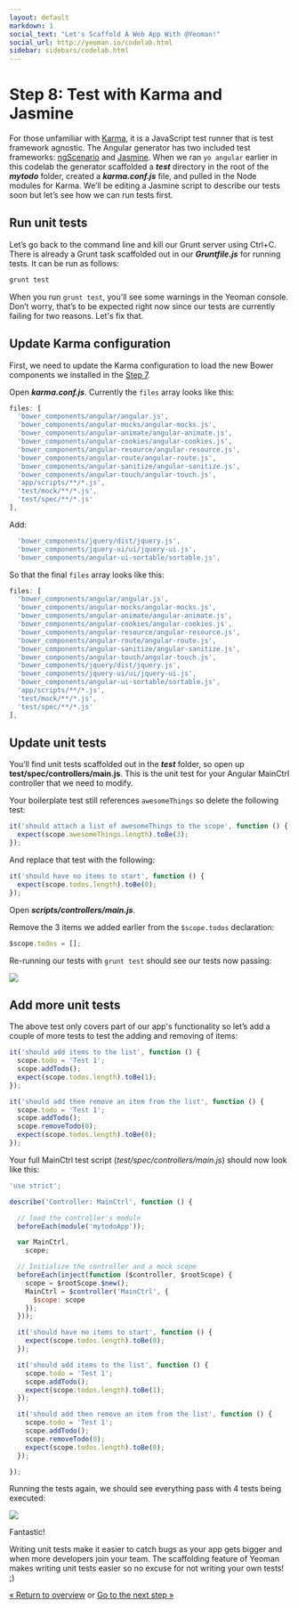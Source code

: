 ```yaml
---
layout: default
markdown: 1
social_text: "Let's Scaffold A Web App With @Yeoman!"
social_url: http://yeoman.io/codelab.html
sidebar: sidebars/codelab.html
---
```


# Step 8: Test with Karma and Jasmine

For those unfamiliar with [Karma](http://karma-runner.github.io), it is a JavaScript test runner that is test framework agnostic. The Angular generator has two included test frameworks: [ngScenario](https://code.angularjs.org/1.2.16/docs/guide/e2e-testing) and [Jasmine](http://jasmine.github.io/). When we ran `yo angular` earlier in this codelab the generator scaffolded a ***test*** directory in the root of the ***mytodo*** folder, created a ***karma.conf.js*** file, and pulled in the Node modules for Karma.  We’ll be editing a Jasmine script to describe our tests soon but let’s see how we can run tests first.

## Run unit tests

Let’s go back to the command line and kill our Grunt server using <span class="keyboard">Ctrl</span>+<span class="keyboard">C</span>. There is already a Grunt task scaffolded out in our ***Gruntfile.js*** for running tests. It can be run as follows:

```sh
grunt test
```

When you run `grunt test`, you'll see some warnings in the Yeoman console. Don’t worry, that’s to be expected right now since our tests are currently failing for two reasons. Let's fix that.

## Update Karma configuration

First, we need to update the Karma configuration to load the new Bower components we installed in the [Step 7](install-packages.html#install).

Open ***karma.conf.js***. Currently the `files` array looks like this:

```js
files: [
  'bower_components/angular/angular.js',
  'bower_components/angular-mocks/angular-mocks.js',
  'bower_components/angular-animate/angular-animate.js',
  'bower_components/angular-cookies/angular-cookies.js',
  'bower_components/angular-resource/angular-resource.js',
  'bower_components/angular-route/angular-route.js',
  'bower_components/angular-sanitize/angular-sanitize.js',
  'bower_components/angular-touch/angular-touch.js',
  'app/scripts/**/*.js',
  'test/mock/**/*.js',
  'test/spec/**/*.js'
],
```

Add:

```js
  'bower_components/jquery/dist/jquery.js',
  'bower_components/jquery-ui/ui/jquery-ui.js',
  'bower_components/angular-ui-sortable/sortable.js',
```

So that the final `files` array looks like this:

```js
files: [
  'bower_components/angular/angular.js',
  'bower_components/angular-mocks/angular-mocks.js',
  'bower_components/angular-animate/angular-animate.js',
  'bower_components/angular-cookies/angular-cookies.js',
  'bower_components/angular-resource/angular-resource.js',
  'bower_components/angular-route/angular-route.js',
  'bower_components/angular-sanitize/angular-sanitize.js',
  'bower_components/angular-touch/angular-touch.js',
  'bower_components/jquery/dist/jquery.js',
  'bower_components/jquery-ui/ui/jquery-ui.js',
  'bower_components/angular-ui-sortable/sortable.js',
  'app/scripts/**/*.js',
  'test/mock/**/*.js',
  'test/spec/**/*.js'
],
```

<!--
So remember that we previously changed app/scripts/controllers/main.js to load items from localStorage? To keep your head from exploding, let’s work with some static todo items to keep things simple for these unit tests.

Replace the contents of main.js with the following:

```js
'use strict';

angular.module('mytodoApp')
  .controller('MainCtrl', function ($scope) {

  $scope.todos = [];

  $scope.addTodo = function () {
    $scope.todos.push($scope.todo);
    $scope.todo = '';
  };

  $scope.removeTodo = function (index) {
    $scope.todos.splice(index, 1);
  };
});
```
-->

## Update unit tests

You’ll find unit tests scaffolded out in the ***test*** folder, so open up **test/spec/controllers/main.js**. This is the unit test for your Angular MainCtrl controller that we need to modify.

Your boilerplate test still references `awesomeThings` so delete the following test:

```js
it('should attach a list of awesomeThings to the scope', function () {
  expect(scope.awesomeThings.length).toBe(3);
});
```

And replace that test with the following:

```js
it('should have no items to start', function () {
  expect(scope.todos.length).toBe(0);
});
```

Open ***scripts/controllers/main.js***.

Remove the 3 items we added earlier from the `$scope.todos` declaration:

```js
$scope.todos = [];
```

Re-running our tests with `grunt test` should see our tests now passing:

![](/assets/img/codelab/image_33.png)

## Add more unit tests

The above test only covers part of our app's functionality so let’s add a couple of more tests to test the adding and removing of items:

```js
it('should add items to the list', function () {
  scope.todo = 'Test 1';
  scope.addTodo();
  expect(scope.todos.length).toBe(1);
});

it('should add then remove an item from the list', function () {
  scope.todo = 'Test 1';
  scope.addTodo();
  scope.removeTodo(0);
  expect(scope.todos.length).toBe(0);
});
```

Your full MainCtrl test script (*test/spec/controllers/main.js*) should now look like this:

```js
'use strict';

describe('Controller: MainCtrl', function () {

  // load the controller's module
  beforeEach(module('mytodoApp'));

  var MainCtrl,
    scope;

  // Initialize the controller and a mock scope
  beforeEach(inject(function ($controller, $rootScope) {
    scope = $rootScope.$new();
    MainCtrl = $controller('MainCtrl', {
      $scope: scope
    });
  }));

  it('should have no items to start', function () {
    expect(scope.todos.length).toBe(0);
  });

  it('should add items to the list', function () {
    scope.todo = 'Test 1';
    scope.addTodo();
    expect(scope.todos.length).toBe(1);
  });

  it('should add then remove an item from the list', function () {
    scope.todo = 'Test 1';
    scope.addTodo();
    scope.removeTodo(0);
    expect(scope.todos.length).toBe(0);
  });

});
```


Running the tests again, we should see everything pass with 4 tests being executed:

![](/assets/img/codelab/image_34.png)

Fantastic!

Writing unit tests make it easier to catch bugs as your app gets bigger and when more developers join your team. The scaffolding feature of Yeoman makes writing unit tests easier so no excuse for not writing your own tests! ;)

<p class="codelab-paging">
  <a href="../codelab.html#toc">&laquo; Return to overview</a>
  or
  <a href="prepare-production.html">Go to the next step &raquo;</a>
</p>
